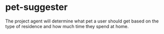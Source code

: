 # pet-suggester
The project agent will determine what pet a user should get based on the type of residence and how much time they spend at home.

